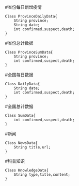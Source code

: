 #省份每日新增疫情

```
Class ProvinceDailyData{
	String province;
	String date;
	int confirmed,suspect,death;
}
```

#省份总计数据

```
Class ProvinceSumData{
	String province;
	int confirmed,suspect,death;
}
```

#全国每日数据

```
Class DailyData{
	String date;
	int confirmed,suspect,death;
}
```

#全国总计数据

```
Class SumData{
	int confirmed,suspect,death;
}
```

#新闻

```
Class NewsData{
	String title,url;
}
```

#科普知识

```
Class KnowledgeData{
	String type,title,content;
}
```

